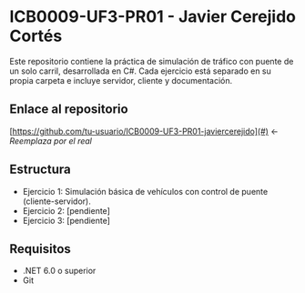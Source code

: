 # ICB0009-UF3-PR01 - Javier Cerejido Cortés

Este repositorio contiene la práctica de simulación de tráfico con puente de un solo carril, desarrollada en C#. Cada ejercicio está separado en su propia carpeta e incluye servidor, cliente y documentación.

## Enlace al repositorio

[https://github.com/tu-usuario/ICB0009-UF3-PR01-javiercerejido](#) ← *Reemplaza por el real*

## Estructura

- Ejercicio 1: Simulación básica de vehículos con control de puente (cliente-servidor).
- Ejercicio 2: [pendiente]
- Ejercicio 3: [pendiente]

## Requisitos

- .NET 6.0 o superior
- Git
